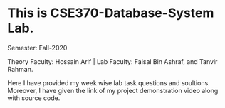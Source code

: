 # This is CSE370-Database-System Lab.
Semester: Fall-2020

Theory Faculty: Hossain Arif |
Lab Faculty: Faisal Bin Ashraf, and Tanvir Rahman.

Here I have provided my week wise lab task questions and soultions.
Moreover, I have given the link of my project demonstration video along with source code.




